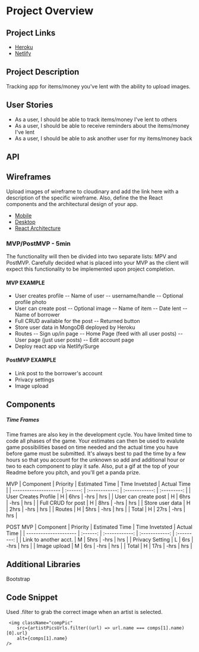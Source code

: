 # Project Overview

## Project Links

- [Heroku]()
- [Netlify]()

## Project Description

Tracking app for items/money you've lent with the ability to upload images.

## User Stories

- As a user, I should be able to track items/money I've lent to others
- As a user, I should be able to receive reminders about the items/money I've lent
- As a user, I should be able to ask another user for my items/money back

## API

## Wireframes

Upload images of wireframe to cloudinary and add the link here with a description of the specific wireframe. Also, define the the React components and the architectural design of your app.

- [Mobile](https://res.cloudinary.com/dgbf3yxnd/image/upload/v1593180055/GA%20-%20Project%202/IMG_0332_k20fjj.jpg)
- [Desktop](https://res.cloudinary.com/dgbf3yxnd/image/upload/v1593180150/GA%20-%20Project%202/IMG_0333_gdyvph.jpg)
- [React Architecture](https://res.cloudinary.com/dgbf3yxnd/image/upload/v1593182351/GA%20-%20Project%202/image0_trqvac.jpg)

### MVP/PostMVP - 5min

The functionality will then be divided into two separate lists: MPV and PostMVP. Carefully decided what is placed into your MVP as the client will expect this functionality to be implemented upon project completion.

#### MVP EXAMPLE

- User creates profile
  -- Name of user
  -- username/handle
  -- Optional profile photo
- User can create post
  -- Optional image
  -- Name of item
  -- Date lent
  -- Name of borrower
- Full CRUD available for the post
  -- Returned button
- Store user data in MongoDB deployed by Heroku
- Routes
  -- Sign up/in page
  -- Home Page (feed with all user posts)
  -- User page (just user posts)
  -- Edit account page
- Deploy react app via Netlify/Surge

#### PostMVP EXAMPLE

- Link post to the borrower's account
- Privacy settings
- Image upload

## Components

##### Time Frames

Time frames are also key in the development cycle. You have limited time to code all phases of the game. Your estimates can then be used to evalute game possibilities based on time needed and the actual time you have before game must be submitted. It's always best to pad the time by a few hours so that you account for the unknown so add and additional hour or two to each component to play it safe. Also, put a gif at the top of your Readme before you pitch, and you'll get a panda prize.

MVP
| Component            | Priority | Estimated Time | Time Invetsted | Actual Time |
| -------------------- | :------: | :------------: | :------------: | :---------: |
| User Creates Profile |    H     |      6hrs      |      -hrs      |    hrs      |
| User can create post |    H     |      6hrs      |      -hrs      |    hrs      |
| Full CRUD for post   |    H     |      8hrs      |      -hrs      |   hrs       |
| Store user data      |    H     |      2hrs      |      -hrs      |   hrs       |
| Routes               |    H     |      5hrs      |      -hrs      |    hrs      |
| Total                |    H     |      27rs      |      -hrs      |     hrs     |

POST MVP
| Component             | Priority | Estimated Time | Time Invetsted | Actual Time |
| --------------------- | :------: | :------------: | :------------: | :---------: |
| Link to another acct. |    M     |      5hrs      |      -hrs      |    hrs      |
| Privacy Setting       |    L     |      6rs       |      -hrs      |    hrs      |
| Image upload          |    M     |      6rs       |      -hrs      |     hrs     |
| Total                 |    H     |      17rs      |      -hrs      |     hrs     |

## Additional Libraries

Bootstrap

## Code Snippet

Used .filter to grab the correct image when an artist is selected.

```
 <img className="compPic"
    src={artistPicsUrls.filter((url) => url.name === comps[1].name)[0].url}
    alt={comps[1].name}
/>
```
